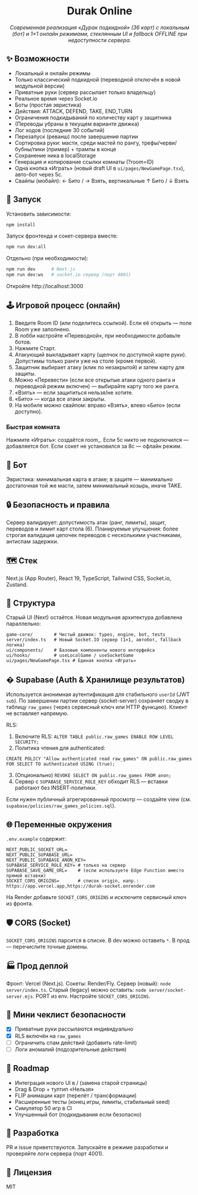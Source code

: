 <div align="center">
<h1>Durak Online</h1>
<p><em>Современная реализация «Дурак подкидной» (36 карт) с локальным (бот) и 1×1 онлайн режимами, стеклянным UI и fallback OFFLINE при недоступности сервера.</em></p>
</div>

## ✨ Возможности

- Локальный и онлайн режимы
- Только классический подкидной (переводной отключён в новой модульной версии)
- Приватные руки (сервер рассылает только владельцу)
- Реальное время через Socket.io
- Боты (простая эвристика)
- Действия: ATTACK, DEFEND, TAKE, END_TURN
- Ограничения подкидываний по количеству карт у защитника
- (Переводы убраны в текущем варианте движка)
- Лог ходов (последние 30 событий)
- Перезапуск (реванш) после завершения партии
- Сортировка руки: масти, среди мастей по рангу, трефы/черви/бубны/пики (пример) + трампы в конце
- Сохранение ника в localStorage
- Генерация и копирование ссылки комнаты (?room=ID)
- Одна кнопка «Играть» (новый draft UI в `ui/pages/NewGamePage.tsx`), авто-бот через 5с.
- Свайпы (мобайл): ← Бито / → Взять, вертикальные ↑ Бито / ↓ Взять

## 🚀 Запуск

Установить зависимости:
```bash
npm install
```

Запуск фронтенда и сокет-сервера вместе:
```bash
npm run dev:all
```

Отдельно (при необходимости):
```bash
npm run dev      # Next.js
npm run dev:ws   # socket.io сервер (порт 4001)
```

Откройте http://localhost:3000

## 🕹 Игровой процесс (онлайн)
1. Введите Room ID (или поделитесь ссылкой). Если её открыть — поле Room уже заполнено.
2. В лобби настройте «Переводной», при необходимости добавьте ботов.
3. Нажмите Старт.
4. Атакующий выкладывает карту (щелчок по доступной карте руки). Допустимы только ранги уже на столе (кроме первой).
5. Защитник выбирает атаку (клик по незакрытой) и затем карту для защиты.
6. Можно «Перевести» (если все открытые атаки одного ранга и переводной режим включен) — выбирайте карту того же ранга.
7. «Взять» — если защититься нельзя/не хотите.
8. «Бито» — когда все атаки закрыты.
9. На мобиле можно свайпом: вправо «Взять», влево «Бито» (если доступно).

### Быстрая комната
Нажмите «Играть»: создаётся room_<id>. Если 5с никто не подключился — добавляется бот. Если сокет не установился за 8с — офлайн режим.

## 🧠 Бот
Эвристика: минимальная карта в атаке; в защите — минимально достаточная той же масти, затем минимальный козырь, иначе TAKE.

## 🔒 Безопасность и правила
Сервер валидирует: допустимость атак (ранг, лимиты), защит, переводов и лимит карт стола (6).
Планируемые улучшения: более строгая валидация цепочек переводов с несколькими участниками, антиспам задержки.

## 🗺 Стек
Next.js (App Router), React 19, TypeScript, Tailwind CSS, Socket.io, Zustand.

## 📂 Структура
Старый UI (Next) остаётся. Новая модульная архитектура добавлена параллельно:
```
game-core/        # Чистый движок: types, engine, bot, tests
server/index.ts   # Новый Socket.IO сервер (1×1, автобот, fallback логика)
ui/components/    # Базовые компоненты нового интерфейса
ui/hooks/         # useLocalGame / useSocketGame
ui/pages/NewGamePage.tsx # Единая кнопка «Играть»
```

## � Supabase (Auth & Хранилище результатов)
Используется анонимная аутентификация для стабильного `userId` (JWT `sub`). По завершении партии сервер (socket-server) сохраняет сводку в таблицу `raw_games` (через сервисный ключ или HTTP функцию). Клиент не вставляет напрямую.

RLS:
1. Включите RLS: `ALTER TABLE public.raw_games ENABLE ROW LEVEL SECURITY;`
2. Политика чтения для authenticated:
```
CREATE POLICY "Allow authenticated read raw_games" ON public.raw_games
FOR SELECT TO authenticated USING (true);
```
3. (Опционально) `REVOKE SELECT ON public.raw_games FROM anon;`
4. Сервер с `SUPABASE_SERVICE_ROLE_KEY` обходит RLS — вставки работают без INSERT‑политики.

Если нужен публичный агрегированный просмотр — создайте view (см. `supabase/policies/raw_games_policies.sql`).

## 🌐 Переменные окружения
`.env.example` содержит:
```
NEXT_PUBLIC_SOCKET_URL=
NEXT_PUBLIC_SUPABASE_URL=
NEXT_PUBLIC_SUPABASE_ANON_KEY=
SUPABASE_SERVICE_ROLE_KEY= # только на сервер
SUPABASE_SAVE_GAME_URL=    # (если используете Edge Function вместо прямой вставки)
SOCKET_CORS_ORIGINS=       # список origin, напр.: https://app.vercel.app,https://durak-socket.onrender.com
```
На Render добавьте `SOCKET_CORS_ORIGINS` и исключите сервисный ключ из фронта.

## 🛡 CORS (Socket)
`SOCKET_CORS_ORIGINS` парсится в списке. В dev можно оставить `*`. В прод — перечислите точные домены.

## 🏭 Прод деплой
Фронт: Vercel (Next.js). Сокеты: Render/Fly.
Сервер (новый): `node server/index.ts`. Старый (legacy) можно оставить: `node server/socket-server.mjs`.
PORT из env. Настройте `SOCKET_CORS_ORIGINS`.

## 🔐 Мини чеклист безопасности
- [x] Приватные руки рассылаются индивидуально
- [x] RLS включён на `raw_games`
- [ ] Ограничить спам действий (добавить rate-limit)
- [ ] Логи аномалий (подозрительные действия)

## 🔄 Roadmap
- Интеграция нового UI в / (замена старой страницы)
- Drag & Drop + тултип «Нельзя»
- FLIP анимации карт (перелёт / трансформации)
- Расширенные тесты (конец игры, лимиты, стабильный seed)
- Симулятор 50 игр в CI
- Улучшенный бот (подкидывания если безопасно)

## 🐛 Разработка
PR и issue приветствуются. Запускайте в режиме разработки и проверяйте логи сервера (порт 4001).

## 📜 Лицензия
MIT

